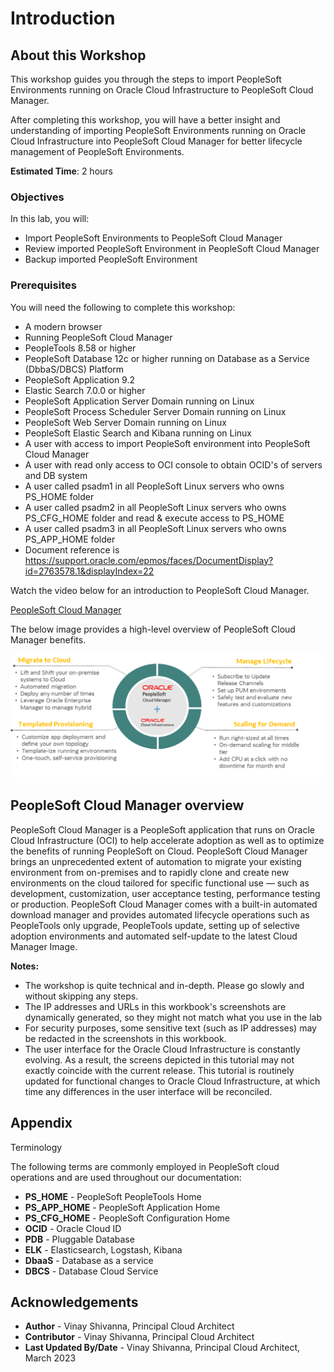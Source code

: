 # Introduction

## About this Workshop ##

This workshop guides you through the steps to import PeopleSoft Environments running on Oracle Cloud Infrastructure to PeopleSoft Cloud Manager.

After completing this workshop, you will have a better insight and understanding of importing PeopleSoft Environments running on Oracle Cloud Infrastructure into PeopleSoft Cloud Manager for better lifecycle management of PeopleSoft Environments.

**Estimated Time**: 2 hours

### Objectives

In this lab, you will:

* Import PeopleSoft Environments to PeopleSoft Cloud Manager
* Review imported PeopleSoft Environment in PeopleSoft Cloud Manager
* Backup imported PeopleSoft Environment

### Prerequisites

You will need the following to complete this workshop:

* A modern browser
* Running PeopleSoft Cloud Manager
* PeopleTools 8.58 or higher
* PeopleSoft Database 12c or higher running on Database as a Service (DbbaS/DBCS) Platform
* PeopleSoft Application 9.2 
* Elastic Search 7.0.0 or higher
* PeopleSoft Application Server Domain running on Linux 
* PeopleSoft Process Scheduler Server Domain running on Linux 
* PeopleSoft Web Server Domain running on Linux 
* PeopleSoft Elastic Search and Kibana running on Linux
* A user with access to import PeopleSoft environment into PeopleSoft Cloud Manager
* A user with read only access to OCI console to obtain OCID's of servers and DB system
* A user called psadm1 in all PeopleSoft Linux servers who owns PS_HOME folder
* A user called psadm2 in all PeopleSoft Linux servers who owns PS\_CFG\_HOME folder and read & execute   access to PS_HOME
* A user called psadm3 in all PeopleSoft Linux servers who owns PS\_APP\_HOME folder
* Document reference is https://support.oracle.com/epmos/faces/DocumentDisplay?id=2763578.1&displayIndex=22 

Watch the video below for an introduction to PeopleSoft Cloud Manager.

   [PeopleSoft Cloud Manager](youtube:msMcUr3fny4:large)

The below image provides a high-level overview of PeopleSoft Cloud Manager benefits.

   ![High-level overview of PeopleSoft Cloud Manager benefits](images/peoplesoft-cloud-manager.png " ")

## PeopleSoft Cloud Manager overview ##

PeopleSoft Cloud Manager is a PeopleSoft application that runs on Oracle Cloud Infrastructure (OCI) to help accelerate adoption as well as to optimize the benefits of running PeopleSoft on Cloud. PeopleSoft Cloud Manager brings an unprecedented extent of automation to migrate your existing environment from on-premises and to rapidly clone and create new environments on the cloud tailored for specific functional use — such as development, customization, user acceptance testing, performance testing or production. PeopleSoft Cloud Manager comes with a built-in automated download manager and provides automated lifecycle operations such as PeopleTools only upgrade, PeopleTools update, setting up of selective adoption environments and automated self-update to the latest Cloud Manager Image.

**Notes:**

* The workshop is quite technical and in-depth. Please go slowly and without skipping any steps.
*  The IP addresses and URLs in this workbook's screenshots are dynamically generated, so they might not match what you use in the lab
* For security purposes, some sensitive text (such as IP addresses) may be redacted in the screenshots in this workbook.
* The user interface for the Oracle Cloud Infrastructure is constantly evolving. As a result, the screens depicted in this tutorial may not exactly coincide with the current release. This tutorial is routinely updated for functional changes to Oracle Cloud Infrastructure, at which time any differences in the user interface will be reconciled.

## Appendix

Terminology

The following terms are commonly employed in PeopleSoft cloud operations and are used throughout our documentation:

* **PS_HOME** - PeopleSoft PeopleTools Home
* **PS\_APP\_HOME** - PeopleSoft Application Home
* **PS\_CFG\_HOME** - PeopleSoft Configuration Home
* **OCID** - Oracle Cloud ID
* **PDB** - Pluggable Database
* **ELK** - Elasticsearch, Logstash, Kibana
* **DbaaS** - Database as a service
* **DBCS** - Database Cloud Service

## Acknowledgements
* **Author** - Vinay Shivanna, Principal Cloud Architect
* **Contributor** - Vinay Shivanna, Principal Cloud Architect
* **Last Updated By/Date** - Vinay Shivanna, Principal Cloud Architect, March 2023

